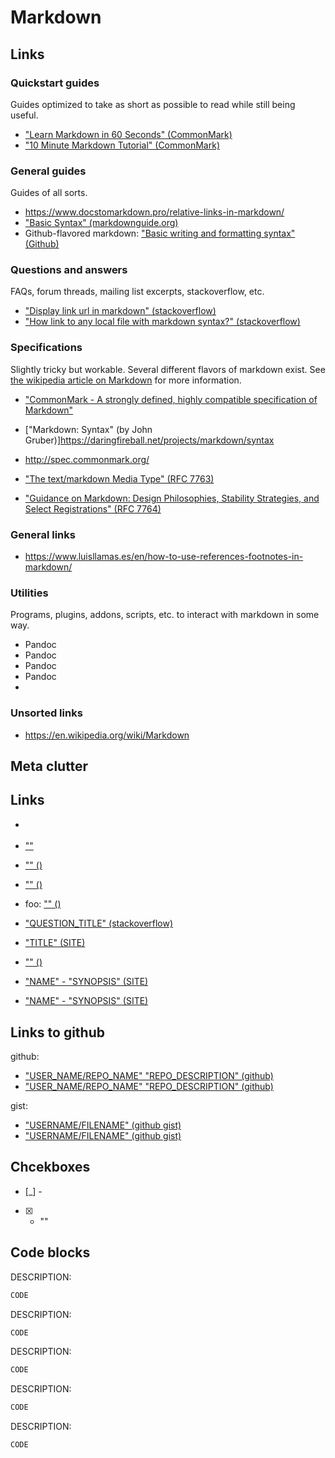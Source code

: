 # Markdown



## Links
### Quickstart guides
Guides optimized to take as short as possible to read while still being useful.
- ["Learn Markdown in 60 Seconds" (CommonMark)](https://commonmark.org/help/)
- ["10 Minute Markdown Tutorial" (CommonMark)](https://commonmark.org/help/tutorial/)


### General guides
Guides of all sorts.
- https://www.docstomarkdown.pro/relative-links-in-markdown/
- ["Basic Syntax" (markdownguide.org)](https://www.markdownguide.org/basic-syntax/)
- Github-flavored markdown: ["Basic writing and formatting syntax" (Github)](https://docs.github.com/en/get-started/writing-on-github/getting-started-with-writing-and-formatting-on-github/basic-writing-and-formatting-syntax)

### Questions and answers
FAQs, forum threads, mailing list excerpts, stackoverflow, etc.
- ["Display link url in markdown" (stackoverflow)](https://stackoverflow.com/questions/41345160/display-link-url-in-markdown)
- ["How link to any local file with markdown syntax?" (stackoverflow)](https://stackoverflow.com/questions/32563078/how-link-to-any-local-file-with-markdown-syntax)


### Specifications
Slightly tricky but workable. Several different flavors of markdown exist.
See [the wikipedia article on Markdown](https://en.wikipedia.org/wiki/Markdown) for more information.

- ["CommonMark - A strongly defined, highly compatible specification of Markdown"](https://commonmark.org/)
- ["Markdown: Syntax" (by John Gruber)]https://daringfireball.net/projects/markdown/syntax
- http://spec.commonmark.org/

- ["The text/markdown Media Type" (RFC 7763)](https://datatracker.ietf.org/doc/html/rfc7763)
- ["Guidance on Markdown: Design Philosophies, Stability Strategies, and Select Registrations" (RFC 7764)](https://datatracker.ietf.org/doc/html/rfc7764)


### General links
- https://www.luisllamas.es/en/how-to-use-references-footnotes-in-markdown/

### Utilities
Programs, plugins, addons, scripts, etc. to interact with markdown in some way.
- Pandoc [](https://en.wikipedia.org/wiki/Pandoc)
- Pandoc []()
- Pandoc []()
- Pandoc []()
- []()


### Unsorted links
- https://en.wikipedia.org/wiki/Markdown


## Meta clutter

Links
----------
- []()
- [""]()
- ["" ()]()
- ["" ()]()
- foo: ["" ()]()


- ["QUESTION_TITLE" (stackoverflow)](ADDRESS)
- ["TITLE" (SITE)](LINK)
- ["" ()]()


- ["NAME" - "SYNOPSIS" (SITE)](LINK)
- ["NAME" - "SYNOPSIS" (SITE)](LINK)


Links to github
----------
github:
- ["USER_NAME/REPO_NAME" "REPO_DESCRIPTION" (github)](ADDRESS)
- ["USER_NAME/REPO_NAME" "REPO_DESCRIPTION" (github)](ADDRESS)


gist:
- ["USERNAME/FILENAME" (github gist)](ADDRESS)
- ["USERNAME/FILENAME" (github gist)](ADDRESS)


Chcekboxes
----------
- [_] - <filepath>
- [x] - ""



Code blocks
----------

DESCRIPTION:
```powershell
CODE
```

DESCRIPTION:
```bash
CODE
```

DESCRIPTION:
```python
CODE
```

DESCRIPTION:
```cmd
CODE
```

DESCRIPTION:
```perl
CODE
```
